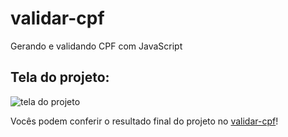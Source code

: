 # validar-cpf
Gerando e validando CPF com JavaScript

## Tela do projeto:
![tela do projeto]([https://i.imgur.com/7UtzYnD.gif)



 Vocês podem conferir o resultado final do projeto no [validar-cpf](https://lauroleal.github.io/validar-cpf/)!
